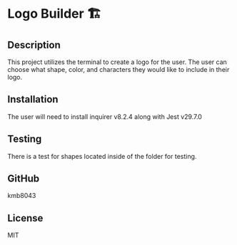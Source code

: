 # Logo Builder 🏗️ #

## Description ##

This project utilizes the terminal to create a logo for the user. The user can choose what shape, color, and characters they would like to include in their logo.


## Installation ##

The user will need to install inquirer v8.2.4 along with Jest v29.7.0

## Testing ##

There is a test for shapes located inside of the folder for testing.

## GitHub ##

kmb8043

## License ##

MIT


